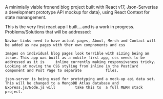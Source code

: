 A minimially viable fronend blog project built with React v17, Json-Server(as a development prototype API mockup for data}, using React Context for state manangement.  

This is the very first react app I built....and is a work in progress. Problems/Solutions that will be addressed:  

    Navbar Links need to have actual pages, About, Merch and Contact will be added as new pages with ther own compnonents and css
    
    Images on individual blog pages look terrible with sizing being an issue. This app was built as a mobile first app, css needs to be addressed as it is     inline currently making responsiveness tricky.  Looking at moving the CSS styling from inline in the PostCard component and Post Page to separate           files.  
    
    json-server is being used for prototyping and a mock-up api data set.  This will be changed to a MongoDB Atlas database and Express.js/Node.js will         take this to  a full MERN stack project.   
